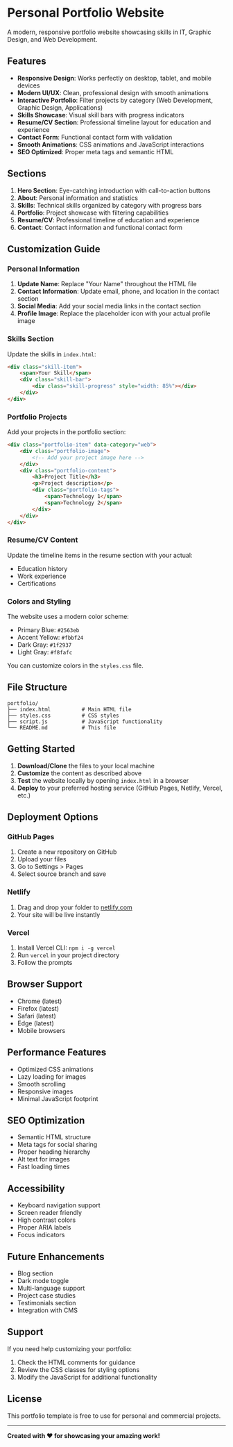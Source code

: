 # Personal Portfolio Website

A modern, responsive portfolio website showcasing skills in IT, Graphic Design, and Web Development.

## Features

- **Responsive Design**: Works perfectly on desktop, tablet, and mobile devices
- **Modern UI/UX**: Clean, professional design with smooth animations
- **Interactive Portfolio**: Filter projects by category (Web Development, Graphic Design, Applications)
- **Skills Showcase**: Visual skill bars with progress indicators
- **Resume/CV Section**: Professional timeline layout for education and experience
- **Contact Form**: Functional contact form with validation
- **Smooth Animations**: CSS animations and JavaScript interactions
- **SEO Optimized**: Proper meta tags and semantic HTML

## Sections

1. **Hero Section**: Eye-catching introduction with call-to-action buttons
2. **About**: Personal information and statistics
3. **Skills**: Technical skills organized by category with progress bars
4. **Portfolio**: Project showcase with filtering capabilities
5. **Resume/CV**: Professional timeline of education and experience
6. **Contact**: Contact information and functional contact form

## Customization Guide

### Personal Information

1. **Update Name**: Replace "Your Name" throughout the HTML file
2. **Contact Information**: Update email, phone, and location in the contact section
3. **Social Media**: Add your social media links in the contact section
4. **Profile Image**: Replace the placeholder icon with your actual profile image

### Skills Section

Update the skills in `index.html`:

```html
<div class="skill-item">
    <span>Your Skill</span>
    <div class="skill-bar">
        <div class="skill-progress" style="width: 85%"></div>
    </div>
</div>
```

### Portfolio Projects

Add your projects in the portfolio section:

```html
<div class="portfolio-item" data-category="web">
    <div class="portfolio-image">
        <!-- Add your project image here -->
    </div>
    <div class="portfolio-content">
        <h3>Project Title</h3>
        <p>Project description</p>
        <div class="portfolio-tags">
            <span>Technology 1</span>
            <span>Technology 2</span>
        </div>
    </div>
</div>
```

### Resume/CV Content

Update the timeline items in the resume section with your actual:
- Education history
- Work experience
- Certifications

### Colors and Styling

The website uses a modern color scheme:
- Primary Blue: `#2563eb`
- Accent Yellow: `#fbbf24`
- Dark Gray: `#1f2937`
- Light Gray: `#f8fafc`

You can customize colors in the `styles.css` file.

## File Structure

```
portfolio/
├── index.html          # Main HTML file
├── styles.css          # CSS styles
├── script.js           # JavaScript functionality
└── README.md           # This file
```

## Getting Started

1. **Download/Clone** the files to your local machine
2. **Customize** the content as described above
3. **Test** the website locally by opening `index.html` in a browser
4. **Deploy** to your preferred hosting service (GitHub Pages, Netlify, Vercel, etc.)

## Deployment Options

### GitHub Pages
1. Create a new repository on GitHub
2. Upload your files
3. Go to Settings > Pages
4. Select source branch and save

### Netlify
1. Drag and drop your folder to [netlify.com](https://netlify.com)
2. Your site will be live instantly

### Vercel
1. Install Vercel CLI: `npm i -g vercel`
2. Run `vercel` in your project directory
3. Follow the prompts

## Browser Support

- Chrome (latest)
- Firefox (latest)
- Safari (latest)
- Edge (latest)
- Mobile browsers

## Performance Features

- Optimized CSS animations
- Lazy loading for images
- Smooth scrolling
- Responsive images
- Minimal JavaScript footprint

## SEO Optimization

- Semantic HTML structure
- Meta tags for social sharing
- Proper heading hierarchy
- Alt text for images
- Fast loading times

## Accessibility

- Keyboard navigation support
- Screen reader friendly
- High contrast colors
- Proper ARIA labels
- Focus indicators

## Future Enhancements

- Blog section
- Dark mode toggle
- Multi-language support
- Project case studies
- Testimonials section
- Integration with CMS

## Support

If you need help customizing your portfolio:

1. Check the HTML comments for guidance
2. Review the CSS classes for styling options
3. Modify the JavaScript for additional functionality

## License

This portfolio template is free to use for personal and commercial projects.

---

**Created with ❤️ for showcasing your amazing work!** 